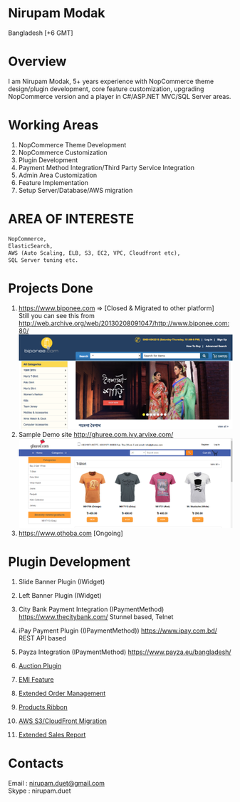 # Nirupam Modak
  Bangladesh [+6 GMT]

# Overview
I am Nirupam Modak, 5+ years experience with NopCommerce theme design/plugin development, core feature customization, upgrading NopCommerce version and a player in C#/ASP.NET MVC/SQL Server areas. 

# Working Areas

1. NopCommerce Theme Development 
2. NopCommerce Customization
3. Plugin Development
4. Payment Method Integration/Third Party Service Integration
5. Admin Area Customization
6. Feature Implementation
7. Setup Server/Database/AWS migration

# AREA OF INTERESTE
	NopCommerce, 
	ElasticSearch, 
	AWS (Auto Scaling, ELB, S3, EC2, VPC, Cloudfront etc), 
	SQL Server tuning etc.

# Projects Done

1. https://www.biponee.com => [Closed & Migrated to other platform]
   </br>
   Still you can see this from http://web.archive.org/web/20130208091047/http://www.biponee.com:80/
   ![alt text](https://raw.githubusercontent.com/nirupamduet/profile/master/images/biponee.png)
2. Sample Demo site 
   http://ghuree.com.ivy.arvixe.com/
   ![alt text](https://raw.githubusercontent.com/nirupamduet/profile/master/images/ghuree.PNG)
3. https://www.othoba.com  [Ongoing]
  
# Plugin Development

1. Slide Banner Plugin (IWidget)

2. Left Banner Plugin (IWidget)

3. City Bank Payment Integration (IPaymentMethod)
   https://www.thecitybank.com/
   Stunnel based, Telnet
   
4. iPay Payment Plugin ((IPaymentMethod))
   https://www.ipay.com.bd/
   REST API based

5. Payza Integration (IPaymentMethod)
   https://www.payza.eu/bangladesh/
   
6. [Auction Plugin](https://github.com/nirupamduet/profile/blob/master/plugins/auction.md)

7. [EMI Feature](https://github.com/nirupamduet/profile/blob/master/plugins/emi.md)

8. [Extended Order Management](https://github.com/nirupamduet/profile/blob/master/plugins/ordermgt.md)

9. [Products Ribbon](https://github.com/nirupamduet/profile/blob/master/plugins/ribbon.md)

10. [AWS S3/CloudFront Migration](https://github.com/nirupamduet/profile/blob/master/plugins/s3.md)

11. [Extended Sales Report](https://github.com/nirupamduet/profile/blob/master/plugins/sales.md)

# Contacts

Email : nirupam.duet@gmail.com
</br>
Skype : nirupam.duet
